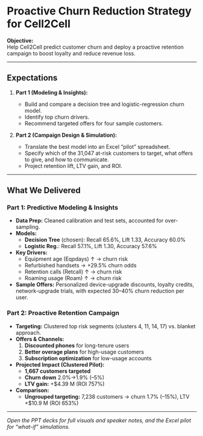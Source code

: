 # Proactive Churn Reduction Strategy for Cell2Cell

**Objective:**  
Help Cell2Cell predict customer churn and deploy a proactive retention campaign to boost loyalty and reduce revenue loss.

---

## Expectations

1. **Part 1 (Modeling & Insights):**  
   - Build and compare a decision tree and logistic-regression churn model.  
   - Identify top churn drivers.  
   - Recommend targeted offers for four sample customers.  

2. **Part 2 (Campaign Design & Simulation):**  
   - Translate the best model into an Excel “pilot” spreadsheet.  
   - Specify which of the 31,047 at-risk customers to target, what offers to give, and how to communicate.  
   - Project retention lift, LTV gain, and ROI.

---

## What We Delivered

### Part 1: Predictive Modeling & Insights
- **Data Prep:** Cleaned calibration and test sets, accounted for over-sampling.  
- **Models:**  
  - **Decision Tree** (chosen): Recall 65.6%, Lift 1.33, Accuracy 60.0%  
  - **Logistic Reg.**: Recall 57.1%, Lift 1.30, Accuracy 57.6%  
- **Key Drivers:**  
  - Equipment age (Eqpdays) ↑ → churn risk  
  - Refurbished handsets → +29.5% churn odds  
  - Retention calls (Retcall) ↑ → churn risk  
  - Roaming usage (Roam) ↑ → churn risk  
- **Sample Offers:** Personalized device-upgrade discounts, loyalty credits, network-upgrade trials, with expected 30–40% churn reduction per user.

### Part 2: Proactive Retention Campaign
- **Targeting:** Clustered top risk segments (clusters 4, 11, 14, 17) vs. blanket approach.  
- **Offers & Channels:**  
  1. **Discounted phones** for long-tenure users  
  2. **Better overage plans** for high-usage customers  
  3. **Subscription optimization** for low-usage accounts   
- **Projected Impact (Clustered Pilot):**  
  - **1,667 customers targeted**  
  - **Churn down** 2.0%→1.9% (–5%)  
  - **LTV gain:** +\$4.39 M (ROI 757%)  
- **Comparison:**  
  - **Ungrouped targeting:** 7,238 customers → churn 1.7% (–15%), LTV +\$10.9 M (ROI 653%)

---

_Open the PPT decks for full visuals and speaker notes, and the Excel pilot for “what-if” simulations._
